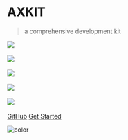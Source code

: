 # AXKIT

> a comprehensive development kit



<!-- 开源协议 -->
[![](https://img.shields.io/badge/license-MIT-green.svg?style=flat)](https://raw.githubusercontent.com/xaoxuu/AXKit/master/LICENSE) 
<!-- 平台 -->
[![](https://img.shields.io/badge/platform-iOS%208%2B%20-orange.svg?style=flat)](https://www.apple.com/nl/ios/) 
<!-- 版本 -->
[![](https://img.shields.io/cocoapods/v/AXKit.svg?style=flat)](https://cocoapods.org/pods/AXKit) 
<!-- 下载量 -->
[![](https://img.shields.io/cocoapods/dt/AXKit.svg)](https://codeload.github.com/xaoxuu/AXKit/zip/master) 
<!-- 应用量 -->
[![](https://img.shields.io/cocoapods/at/AXKit.svg)](https://cocoapods.org/pods/AXKit) 



[GitHub](https://github.com/xaoxuu/AXKit)
[Get Started](#getting-started)

<!-- 背景色 -->
![color](#f0f0f0)
